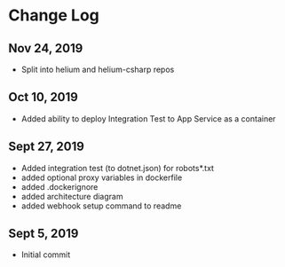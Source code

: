 # Change Log

## Nov 24, 2019

- Split into helium and helium-csharp repos

## Oct 10, 2019

- Added ability to deploy Integration Test to App Service as a container

## Sept 27, 2019

- Added integration test (to dotnet.json) for robots*.txt
- added optional proxy variables in dockerfile
- added .dockerignore
- added architecture diagram
- added webhook setup command to readme

## Sept 5, 2019

- Initial commit
